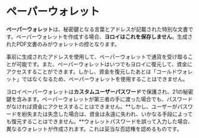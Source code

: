 # ペーパーウォレット

**ペーパーウォレット**は、秘密鍵となる言葉とアドレスが記載された特別な文書です。ペーパーウォレットを作成する場合、**ヨロイはこれを保存しません**。生成されたPDF文書のみがウォレットの控となります。

事前に生成されたアドレスを使用して、ペーパーウォレットで通貨を受け取ることが可能です。また、ペーパーウォレットはいつでもヨロイに復元して、資金にアクセスすることができます。しかし、資金を復元したあとは「コールドウォレット」ではなくなるため、ペーパーウォレットを使用することはできません。

ヨロイペーパーウォレットは**カスタムユーザーパスワード**で保護され、21の秘密鍵を含みます。ペーパーウォレットが第三者の手に渡った場合でも、パスワードがなければ資金にアクセスすることはできません。**しかし、ユーザーがパスワードを紛失または失念した場合は、資金は永遠に失われ、いかなる手段によっても復元することはできません。**ウォレットパスワードを誤って入力した場合、異なるウォレットが作成されます。これは妥当な否認権を認めるものです。